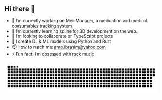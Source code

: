 ## Hi there 👋

-   🔭 I’m currently working on MediManager, a medication and medical consumables tracking system.
-   🌱 I’m currently learning spline for 3D development on the web.
-   👯 I’m looking to collaborate on TypeScript projects
-   🤔 I create DL & ML models using Python and Rust
-   📫 How to reach me: <ame.ibrahim@yahoo.com>
-   ⚡ Fun fact: I'm obsessed with rock music

<picture>
  <source media="(prefers-color-scheme: dark)" srcset="./assets/snake/github-snake-dark.svg" />
  <img alt="GitHub Snake" src="./assets/snake/github-snake.svg" />
</picture>

<!--STARTS_HERE_QUOTE_README-->
<!--ENDS_HERE_QUOTE_README-->